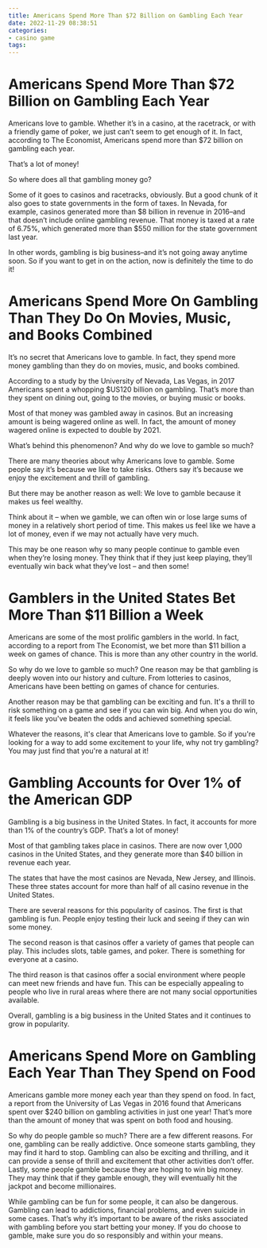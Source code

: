 ```yaml
---
title: Americans Spend More Than $72 Billion on Gambling Each Year
date: 2022-11-29 08:38:51
categories:
- casino game
tags:
---
```



#  Americans Spend More Than $72 Billion on Gambling Each Year

Americans love to gamble. Whether it’s in a casino, at the racetrack, or with a friendly game of poker, we just can’t seem to get enough of it. In fact, according to The Economist, Americans spend more than $72 billion on gambling each year.

That’s a lot of money!

So where does all that gambling money go?

Some of it goes to casinos and racetracks, obviously. But a good chunk of it also goes to state governments in the form of taxes. In Nevada, for example, casinos generated more than $8 billion in revenue in 2016–and that doesn’t include online gambling revenue. That money is taxed at a rate of 6.75%, which generated more than $550 million for the state government last year.

In other words, gambling is big business–and it’s not going away anytime soon. So if you want to get in on the action, now is definitely the time to do it!

#  Americans Spend More On Gambling Than They Do On Movies, Music, and Books Combined

It’s no secret that Americans love to gamble. In fact, they spend more money gambling than they do on movies, music, and books combined.

According to a study by the University of Nevada, Las Vegas, in 2017 Americans spent a whopping $US120 billion on gambling. That’s more than they spent on dining out, going to the movies, or buying music or books.

Most of that money was gambled away in casinos. But an increasing amount is being wagered online as well. In fact, the amount of money wagered online is expected to double by 2021.

What’s behind this phenomenon? And why do we love to gamble so much?

There are many theories about why Americans love to gamble. Some people say it’s because we like to take risks. Others say it’s because we enjoy the excitement and thrill of gambling.

But there may be another reason as well: We love to gamble because it makes us feel wealthy.

Think about it – when we gamble, we can often win or lose large sums of money in a relatively short period of time. This makes us feel like we have a lot of money, even if we may not actually have very much.

This may be one reason why so many people continue to gamble even when they’re losing money. They think that if they just keep playing, they’ll eventually win back what they’ve lost – and then some!

#  Gamblers in the United States Bet More Than $11 Billion a Week

Americans are some of the most prolific gamblers in the world. In fact, according to a report from The Economist, we bet more than $11 billion a week on games of chance. This is more than any other country in the world.

So why do we love to gamble so much? One reason may be that gambling is deeply woven into our history and culture. From lotteries to casinos, Americans have been betting on games of chance for centuries.

Another reason may be that gambling can be exciting and fun. It's a thrill to risk something on a game and see if you can win big. And when you do win, it feels like you've beaten the odds and achieved something special.

Whatever the reasons, it's clear that Americans love to gamble. So if you're looking for a way to add some excitement to your life, why not try gambling? You may just find that you're a natural at it!

#  Gambling Accounts for Over 1% of the American GDP

Gambling is a big business in the United States. In fact, it accounts for more than 1% of the country’s GDP. That’s a lot of money!

Most of that gambling takes place in casinos. There are now over 1,000 casinos in the United States, and they generate more than $40 billion in revenue each year.

The states that have the most casinos are Nevada, New Jersey, and Illinois. These three states account for more than half of all casino revenue in the United States.

There are several reasons for this popularity of casinos. The first is that gambling is fun. People enjoy testing their luck and seeing if they can win some money.

The second reason is that casinos offer a variety of games that people can play. This includes slots, table games, and poker. There is something for everyone at a casino.

The third reason is that casinos offer a social environment where people can meet new friends and have fun. This can be especially appealing to people who live in rural areas where there are not many social opportunities available.

Overall, gambling is a big business in the United States and it continues to grow in popularity.

#  Americans Spend More on Gambling Each Year Than They Spend on Food

Americans gamble more money each year than they spend on food. In fact, a report from the University of Las Vegas in 2016 found that Americans spent over $240 billion on gambling activities in just one year! That’s more than the amount of money that was spent on both food and housing.

So why do people gamble so much? There are a few different reasons. For one, gambling can be really addictive. Once someone starts gambling, they may find it hard to stop. Gambling can also be exciting and thrilling, and it can provide a sense of thrill and excitement that other activities don’t offer. Lastly, some people gamble because they are hoping to win big money. They may think that if they gamble enough, they will eventually hit the jackpot and become millionaires.

While gambling can be fun for some people, it can also be dangerous. Gambling can lead to addictions, financial problems, and even suicide in some cases. That’s why it’s important to be aware of the risks associated with gambling before you start betting your money. If you do choose to gamble, make sure you do so responsibly and within your means.